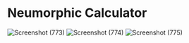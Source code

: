 ﻿# Neumorphic Calculator

![Screenshot (773)](https://github.com/kishanlalchoudhary/Neumorphic-Calculator/assets/107745828/2acacdc6-4d77-4124-8f49-5e6ed5f1bd93)
![Screenshot (774)](https://github.com/kishanlalchoudhary/Neumorphic-Calculator/assets/107745828/fc749059-925a-4f8c-8e05-2c6dab71eb91)
![Screenshot (775)](https://github.com/kishanlalchoudhary/Neumorphic-Calculator/assets/107745828/b92ee557-74b1-4454-8940-730d4f4e6bcf)
